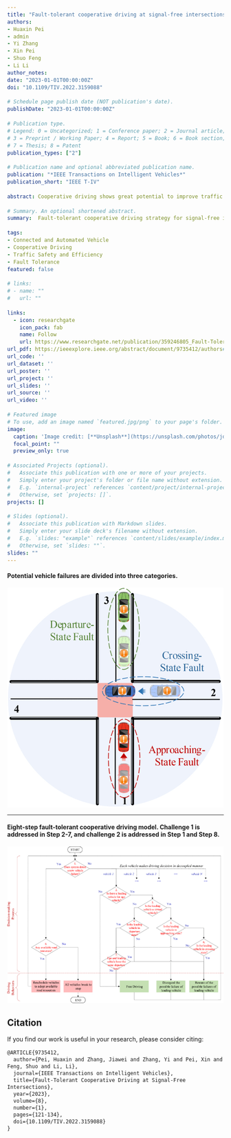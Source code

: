 ```yaml
---
title: "Fault-tolerant cooperative driving at signal-free intersections"
authors:
- Huaxin Pei
- admin
- Yi Zhang
- Xin Pei
- Shuo Feng
- Li Li
author_notes:
date: "2023-01-01T00:00:00Z"
doi: "10.1109/TIV.2022.3159088"

# Schedule page publish date (NOT publication's date).
publishDate: "2023-01-01T00:00:00Z"

# Publication type.
# Legend: 0 = Uncategorized; 1 = Conference paper; 2 = Journal article;
# 3 = Preprint / Working Paper; 4 = Report; 5 = Book; 6 = Book section;
# 7 = Thesis; 8 = Patent
publication_types: ["2"]

# Publication name and optional abbreviated publication name.
publication: "*IEEE Transactions on Intelligent Vehicles*"
publication_short: "IEEE T-IV"

abstract: Cooperative driving shows great potential to improve traffic safety and efficiency and has been well discussed in recent years. However, most existing studies focus on ideal traffic environments and ignore potential vehicle failures in traffic systems, which pose significant threats to traffic safety. Therefore, the fault-tolerant capacity of the existing cooperative driving strategies is questionable. To fill this research gap, this paper proposes a fault-tolerant cooperative driving strategy for signal-free intersections by modeling potential vehicle failure types, aiming to keep a good balance between traffic safety and efficiency. Notably, a rule-based fault-tolerant model is constructed to mitigate the threat of potential vehicle failures to traffic safety and efficiency, and to effectively recover the cooperative driving system after vehicle failures occur. Theoretical analysis and simulation results jointly demonstrate the promising performance of the proposed model in achieving fault tolerance and improving traffic efficiency.

# Summary. An optional shortened abstract.
summary:  Fault-tolerant cooperative driving strategy for signal-free intersections by modeling potential vehicle failure types.

tags:
- Connected and Automated Vehicle
- Cooperative Driving
- Traffic Safety and Efficiency
- Fault Tolerance
featured: false

# links:
# - name: ""
#   url: ""

links:
  - icon: researchgate
    icon_pack: fab
    name: Follow
    url: https://www.researchgate.net/publication/359246805_Fault-Tolerant_Cooperative_Driving_at_Signal-Free_Intersections
url_pdf: https://ieeexplore.ieee.org/abstract/document/9735412/authors#authors
url_code: ''
url_dataset: ''
url_poster: ''
url_project: ''
url_slides: ''
url_source: ''
url_video: ''

# Featured image
# To use, add an image named `featured.jpg/png` to your page's folder. 
image:
  caption: 'Image credit: [**Unsplash**](https://unsplash.com/photos/jdD8gXaTZsc)'
  focal_point: ""
  preview_only: true

# Associated Projects (optional).
#   Associate this publication with one or more of your projects.
#   Simply enter your project's folder or file name without extension.
#   E.g. `internal-project` references `content/project/internal-project/index.md`.
#   Otherwise, set `projects: []`.
projects: []

# Slides (optional).
#   Associate this publication with Markdown slides.
#   Simply enter your slide deck's filename without extension.
#   E.g. `slides: "example"` references `content/slides/example/index.md`.
#   Otherwise, set `slides: ""`.
slides: ""
---
```


#### Potential vehicle failures are divided into three categories.
![avatar](./Fig_3.jpg)

---
#### Eight-step fault-tolerant cooperative driving model. Challenge 1 is addressed in Step 2-7, and challenge 2 is addressed in Step 1 and Step 8.
![avatar](./Fig_4.jpg)




## Citation
If you find our work is useful in your research, please consider citing:
```
@ARTICLE{9735412,
  author={Pei, Huaxin and Zhang, Jiawei and Zhang, Yi and Pei, Xin and Feng, Shuo and Li, Li},
  journal={IEEE Transactions on Intelligent Vehicles}, 
  title={Fault-Tolerant Cooperative Driving at Signal-Free Intersections}, 
  year={2023},
  volume={8},
  number={1},
  pages={121-134},
  doi={10.1109/TIV.2022.3159088}
}
```

